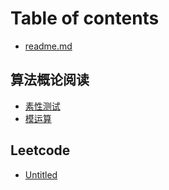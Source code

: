 # Table of contents

* [readme.md](README.md)

## 算法概论阅读

* [素性测试](suan-fa-gai-lun-yue-du/su-xing-ce-shi.md)
* [模运算](suan-fa-gai-lun-yue-du/untitled.md)

## Leetcode

* [Untitled](leetcode/untitled.md)

